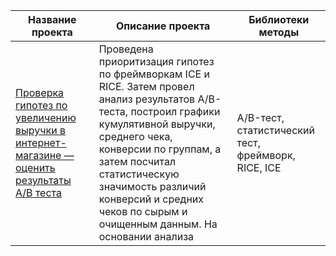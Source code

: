 

| Название проекта                                                                                                                                                     | Описание проекта                                                                                                                                                                                                                                                                                                  | Библиотеки методы                                   |
|----------------------------------------------------------------------------------------------------------------------------------------------------------------------|-------------------------------------------------------------------------------------------------------------------------------------------------------------------------------------------------------------------------------------------------------------------------------------------------------------------|-----------------------------------------------------|
| [Проверка гипотез по увеличению выручки в интернет-магазине — оценить результаты A/B теста](https://github.com/Zelenenykiy/Portfolio/blob/main/Hypothesis%20testing/hypothesis_testing.ipynb) | Проведена приоритизация гипотез по фреймворкам ICE и RICE. Затем провел анализ результатов A/B-теста, построил графики кумулятивной выручки, среднего чека, конверсии по группам, а затем посчитал статистическую значимость различий конверсий и средних чеков по сырым и очищенным данным. На основании анализа | A/B-тест, статистический тест, фреймворк, RICE, ICE |

